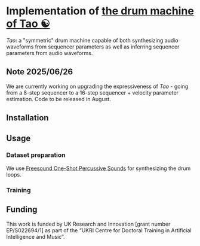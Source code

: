 # Implementation of [the drum machine of Tao ☯︎](https://red-x-silver.github.io/the-drum-machine-of-tao/)

_Tao_: a "symmetric" drum machine capable of both synthesizing audio waveforms from sequencer parameters as well as inferring sequencer parameters from audio waveforms.

## Note 2025/06/26
We are currently working on upgrading the expressiveness of _Tao_ - going from a 8-step sequencer to a 16-step sequencer + velocity parameter estimation. Code to be released in August.

## Installation


## Usage


### Dataset preparation

We use [Freesound One-Shot Percussive Sounds](https://paperswithcode.com/dataset/freesound-one-shot-percussive-sounds) for synthesizing the drum loops. 

### Training


## Funding

This work is funded by UK Research and Innovation [grant number EP/S022694/1] as part of the “UKRI Centre for Doctoral Training in Artificial Intelligence and Music”.

